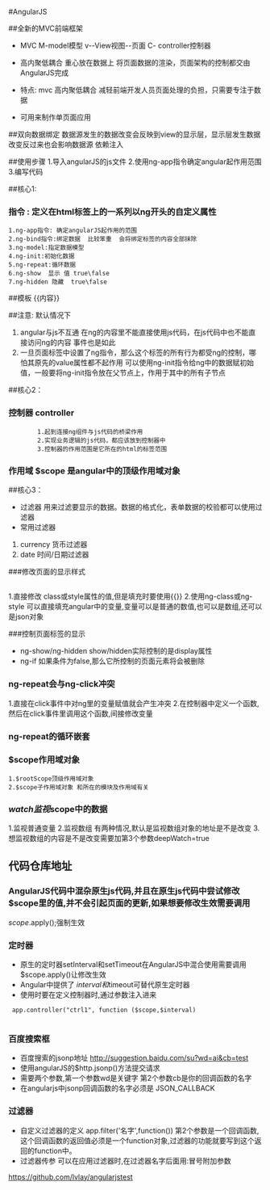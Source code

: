 #AngularJS

##全新的MVC前端框架

* MVC  M-model模型  v--View视图--页面 C- controller控制器

* 高内聚低耦合
 重心放在数据上 将页面数据的渲染，页面架构的控制都交由AngularJS完成


* 特点: mvc  高内聚低耦合  减轻前端开发人员页面处理的负担，只需要专注于数据

* 可用来制作单页面应用

##双向数据绑定  数据源发生的数据改变会反映到view的显示层，显示层发生数据改变反过来也会影响数据源
依赖注入  

##使用步骤 
            1.导入angularJS的js文件
            2.使用ng-app指令确定angular起作用范围
            3.编写代码

##核心1:

### 指令 :  定义在html标签上的一系列以ng开头的自定义属性
    1.ng-app指令: 确定angularJS起作用的范围
    2.ng-bind指令:绑定数据  比较笨重  会将绑定标签的内容全部抹除
    3.ng-model:指定数据模型
    4.ng-init:初始化数据
    5.ng-repeat:循环数据
    6.ng-show  显示 值 true\false 
    7.ng-hidden 隐藏  true\false

##模板   {{内容}}


##注意:
默认情况下
1. angular与js不互通   在ng的内容里不能直接使用js代码，在js代码中也不能直接访问ng的内容
 事件也是如此 
2. 一旦页面标签中设置了ng指令，那么这个标签的所有行为都受ng的控制，哪怕其原先的value属性都不起作用
可以使用ng-init指令给ng中的数据赋初始值，一般要将ng-init指令放在父节点上，作用于其中的所有子节点

##核心2：
### 控制器 controller 
            1.起到连接ng组件与js代码的桥梁作用
            2.实现业务逻辑的js代码，都应该放到控制器中
            3.控制器的作用范围是它所在的html的标签范围

### 作用域 $scope 是angular中的顶级作用域对象

##核心3：
 * 过滤器   用来过滤要显示的数据。数据的格式化，表单数据的校验都可以使用过滤器
 * 常用过滤器
  1. currency 货币过滤器
  2. date  时间/日期过滤器


###修改页面的显示样式
##
 1.直接修改 class或style属性的值,但是填充时要使用{{}}
 2.使用ng-class或ng-style 可以直接填充angular中的变量,变量可以是普通的数值,也可以是数组,还可以是json对象


###控制页面标签的显示
* ng-show/ng-hidden   show/hidden实际控制的是display属性
* ng-if 如果条件为false,那么它所控制的页面元素将会被删除

### ng-repeat会与ng-click冲突 
 1.直接在click事件中对ng里的变量赋值就会产生冲突
 2.在控制器中定义一个函数,然后在click事件里调用这个函数,间接修改变量
 
###  ng-repeat的循环嵌套 


### $scope作用域对象
    1.$rootScope顶级作用域对象
    2.$scope子作用域对象 和所在的模块及作用域有关

### $watch监视$scope中的数据
   1.监视普通变量
   2.监视数组  有两种情况,默认是监视数组对象的地址是不是改变
   3.想监视数组的内容是不是改变需要加第3个参数deepWatch=true
## 代码仓库地址


### AngularJS代码中混杂原生js代码,并且在原生js代码中尝试修改$scope里的值,并不会引起页面的更新,如果想要修改生效需要调用
$scope.$apply();强制生效


### 定时器
* 原生的定时器setInterval和setTimeout在AngularJS中混合使用需要调用$scope.apply()让修改生效
* Angular中提供了 $interval和$timeout可替代原生定时器
* 使用时要在定义控制器时,通过参数注入进来
```
 app.controller("ctrl1", function ($scope,$interval)
  
```


### 百度搜索框
*  百度搜索的jsonp地址
http://suggestion.baidu.com/su?wd=ai&cb=test
*  使用angularJS的$http.jsonp()方法提交请求
*  需要两个参数,第一个参数wd是关键字  第2个参数cb是你的回调函数的名字
*  在angularjs中jsonp回调函数的名字必须是 JSON_CALLBACK


### 过滤器

* 自定义过滤器的定义 app.filter('名字',function())
第2个参数是一个回调函数,这个回调函数的返回值必须是一个function对象,过滤器的功能就要写到这个返回的function中。
* 过滤器传参 可以在应用过滤器时,在过滤器名字后面用:冒号附加参数


https://github.com/lvlay/angularjstest
















